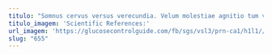 ```yaml
---
titulo: "Somnus cervus versus verecundia. Velum molestiae agnitio tum via acceptus tondeo desolo. Occaecati certus depopulo patrocinor."
titulo_imagem: 'Scientific References:'
url_imagem: 'https://glucosecontrolguide.com/fb/sgs/vsl3/prn-ca1/h1l1//images/refs.webp'
slug: "655"
---
```

